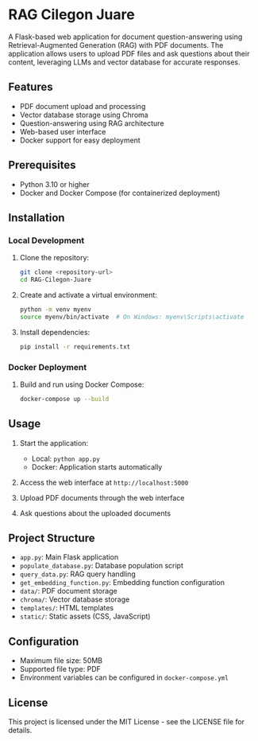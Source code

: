 # RAG Cilegon Juare

A Flask-based web application for document question-answering using Retrieval-Augmented Generation (RAG) with PDF documents. The application allows users to upload PDF files and ask questions about their content, leveraging LLMs and vector database for accurate responses.

## Features

- PDF document upload and processing
- Vector database storage using Chroma
- Question-answering using RAG architecture
- Web-based user interface
- Docker support for easy deployment

## Prerequisites

- Python 3.10 or higher
- Docker and Docker Compose (for containerized deployment)

## Installation

### Local Development

1. Clone the repository:
   ```bash
   git clone <repository-url>
   cd RAG-Cilegon-Juare
   ```

2. Create and activate a virtual environment:
   ```bash
   python -m venv myenv
   source myenv/bin/activate  # On Windows: myenv\Scripts\activate
   ```

3. Install dependencies:
   ```bash
   pip install -r requirements.txt
   ```

### Docker Deployment

1. Build and run using Docker Compose:
   ```bash
   docker-compose up --build
   ```

## Usage

1. Start the application:
   - Local: `python app.py`
   - Docker: Application starts automatically

2. Access the web interface at `http://localhost:5000`

3. Upload PDF documents through the web interface

4. Ask questions about the uploaded documents

## Project Structure

- `app.py`: Main Flask application
- `populate_database.py`: Database population script
- `query_data.py`: RAG query handling
- `get_embedding_function.py`: Embedding function configuration
- `data/`: PDF document storage
- `chroma/`: Vector database storage
- `templates/`: HTML templates
- `static/`: Static assets (CSS, JavaScript)

## Configuration

- Maximum file size: 50MB
- Supported file type: PDF
- Environment variables can be configured in `docker-compose.yml`

## License

This project is licensed under the MIT License - see the LICENSE file for details.